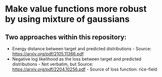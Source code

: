 # Make value functions more robust by using mixture of gaussians

## Two approaches within this repository:
- Energy distance between target and predicted distributions
            - Source: https://arxiv.org/pdf/2105.11366.pdf
- Negative log likelihood  as the loss between target and predicted distributions
            - Not verbatim, but Source: https://arxiv.org/pdf/2204.10256.pdf
            - Source of loss function: rice-field
